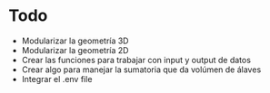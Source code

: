 # Todo

- Modularizar la geometría 3D
- Modularizar la geometría 2D
- Crear las funciones para trabajar con input y output de datos
- Crear algo para manejar la sumatoria que da volúmen de álaves
- Integrar el .env file
